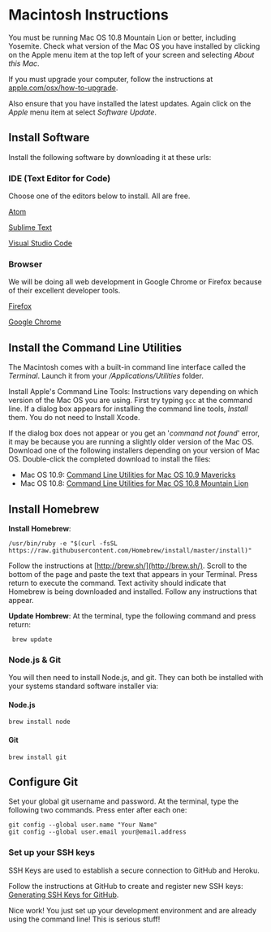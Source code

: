 # Macintosh Instructions

You must be running Mac OS 10.8 Mountain Lion or better, including Yosemite. Check what version of the Mac OS you have installed by clicking on the Apple menu item at the top left of your screen and selecting *About this Mac*.

If you must upgrade your computer, follow the instructions at [apple.com/osx/how-to-upgrade](http://www.apple.com/osx/how-to-upgrade/).

Also ensure that you have installed the latest updates. Again click on the *Apple* menu item at select *Software Update*.

## Install Software

Install the following software by downloading it at these urls:

### IDE (Text Editor for Code)
Choose one of the editors below to install.  All are free.

[Atom](https://atom.io)

[Sublime Text](http://www.sublimetext.com/)

[Visual Studio Code](https://code.visualstudio.com/)

### Browser
We will be doing all web development in Google Chrome or Firefox because of their excellent developer tools.

[Firefox](https://www.mozilla.org/en-US/)

[Google Chrome](https://www.google.com/intl/en-US/chrome/browser/)

## Install the Command Line Utilities

The Macintosh comes with a built-in command line interface called the *Terminal*. Launch it from your */Applications/Utilities* folder.

Install Apple's Command Line Tools: Instructions vary depending on which version of the Mac OS you are using. First try typing `gcc` at the command line. If a dialog box appears for installing the command line tools, *Install* them. You do not need to Install Xcode.

If the dialog box does not appear or you get an '*command not found*' error, it may be because you are running a slightly older version of the Mac OS. Download one of the following installers depending on your version of Mac OS. Double-click the completed download to install the files:

- Mac OS 10.9: [Command Line Utilities for Mac OS 10.9 Mavericks](https://s3.amazonaws.com/okcoders/command_line_tools_for_osx_mavericks_april_2014.dmg)
- Mac OS 10.8: [Command Line Utilities for Mac OS 10.8 Mountain Lion](https://s3.amazonaws.com/okcoders/command_line_tools_for_osx_mountain_lion_april_2014.dmg)

## Install Homebrew

**Install Homebrew**:

	/usr/bin/ruby -e "$(curl -fsSL https://raw.githubusercontent.com/Homebrew/install/master/install)"

 Follow the instructions at [http://brew.sh/](http://brew.sh/). Scroll to the bottom of the page and paste the text that appears in your Terminal. Press return to execute the command. Text activity should indicate that Homebrew is being downloaded and installed. Follow any instructions that appear.

**Update Hombrew**: At the terminal, type the following command and press return:

	 brew update

### Node.js & Git

You will then need to install Node.js, and git.  They can both be
installed with your systems standard software installer via:

#### Node.js

	brew install node

#### Git
	brew install git

## Configure Git

Set your global git username and password. At the terminal, type the following two commands. Press enter after each one:

	git config --global user.name "Your Name"
	git config --global user.email your@email.address


### Set up your SSH keys

SSH Keys are used to establish a secure connection to GitHub and Heroku.

Follow the instructions at GitHub to create and register new SSH keys: [Generating SSH Keys for GitHub](https://help.github.com/articles/generating-a-new-ssh-key-and-adding-it-to-the-ssh-agent/).

Nice work! You just set up your development environment and are already using the command line! This is serious stuff!
